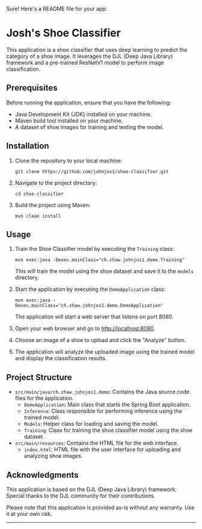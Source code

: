 Sure! Here's a README file for your app:

# Josh's Shoe Classifier

This application is a shoe classifier that uses deep learning to predict the category of a shoe image. It leverages the DJL (Deep Java Library) framework and a pre-trained ResNetV1 model to perform image classification.

## Prerequisites

Before running the application, ensure that you have the following:

- Java Development Kit (JDK) installed on your machine.
- Maven build tool installed on your machine.
- A dataset of shoe images for training and testing the model.

## Installation

1. Clone the repository to your local machine:

   ```shell
   git clone https://github.com/johnjos1/shoe-classifier.git
   ```

2. Navigate to the project directory:

   ```shell
   cd shoe-classifier
   ```

3. Build the project using Maven:

   ```shell
   mvn clean install
   ```

## Usage

1. Train the Shoe Classifier model by executing the `Training` class:

   ```shell
   mvn exec:java -Dexec.mainClass="ch.zhaw.johnjos1.demo.Training"
   ```

   This will train the model using the shoe dataset and save it to the `models` directory.

2. Start the application by executing the `DemoApplication` class:

   ```shell
   mvn exec:java -Dexec.mainClass="ch.zhaw.johnjos1.demo.DemoApplication"
   ```

   The application will start a web server that listens on port 8080.

3. Open your web browser and go to [http://localhost:8080](http://localhost:8080).

4. Choose an image of a shoe to upload and click the "Analyze" button.

5. The application will analyze the uploaded image using the trained model and display the classification results.

## Project Structure

- `src/main/java/ch.zhaw.johnjos1.demo`: Contains the Java source code files for the application.
  - `DemoApplication`: Main class that starts the Spring Boot application.
  - `Inference`: Class responsible for performing inference using the trained model.
  - `Models`: Helper class for loading and saving the model.
  - `Training`: Class for training the shoe classifier model using the shoe dataset.
- `src/main/resources`: Contains the HTML file for the web interface.
  - `index.html`: HTML file with the user interface for uploading and analyzing shoe images.

## Acknowledgments

This application is based on the DJL (Deep Java Library) framework. Special thanks to the DJL community for their contributions.

Please note that this application is provided as-is without any warranty. Use it at your own risk.

---
